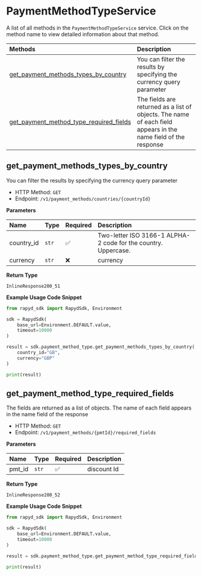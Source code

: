 # PaymentMethodTypeService

A list of all methods in the `PaymentMethodTypeService` service. Click on the method name to view detailed information about that method.

| Methods                                                                             | Description                                                                                                    |
| :---------------------------------------------------------------------------------- | :------------------------------------------------------------------------------------------------------------- |
| [get_payment_methods_types_by_country](#get_payment_methods_types_by_country)       | You can filter the results by specifying the currency query parameter                                          |
| [get_payment_method_type_required_fields](#get_payment_method_type_required_fields) | The fields are returned as a list of objects. The name of each field appears in the name field of the response |

## get_payment_methods_types_by_country

You can filter the results by specifying the currency query parameter

- HTTP Method: `GET`
- Endpoint: `/v1/payment_methods/countries/{countryId}`

**Parameters**

| Name       | Type  | Required | Description                                                    |
| :--------- | :---- | :------- | :------------------------------------------------------------- |
| country_id | `str` | ✅       | Two-letter ISO 3166-1 ALPHA-2 code for the country. Uppercase. |
| currency   | `str` | ❌       | currency                                                       |

**Return Type**

`InlineResponse200_51`

**Example Usage Code Snippet**

```python
from rapyd_sdk import RapydSdk, Environment

sdk = RapydSdk(
    base_url=Environment.DEFAULT.value,
    timeout=10000
)

result = sdk.payment_method_type.get_payment_methods_types_by_country(
    country_id="GB",
    currency="GBP"
)

print(result)
```

## get_payment_method_type_required_fields

The fields are returned as a list of objects. The name of each field appears in the name field of the response

- HTTP Method: `GET`
- Endpoint: `/v1/payment_methods/{pmtId}/required_fields`

**Parameters**

| Name   | Type  | Required | Description |
| :----- | :---- | :------- | :---------- |
| pmt_id | `str` | ✅       | discount Id |

**Return Type**

`InlineResponse200_52`

**Example Usage Code Snippet**

```python
from rapyd_sdk import RapydSdk, Environment

sdk = RapydSdk(
    base_url=Environment.DEFAULT.value,
    timeout=10000
)

result = sdk.payment_method_type.get_payment_method_type_required_fields(pmt_id="pmtId")

print(result)
```
